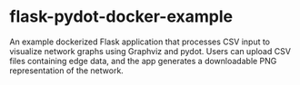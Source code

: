 # flask-pydot-docker-example
An example dockerized Flask application that processes CSV input to visualize network graphs using Graphviz and pydot. Users can upload CSV files containing edge data, and the app generates a downloadable PNG representation of the network.
